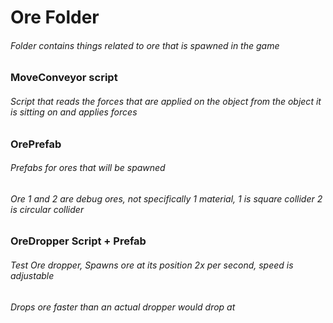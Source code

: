# Ore Folder
###### Folder contains things related to ore that is spawned in the game
### MoveConveyor script
###### Script that reads the forces that are applied on the object from the object it is sitting on and applies forces
### OrePrefab
###### Prefabs for ores that will be spawned
###### Ore 1 and 2 are debug ores, not specifically 1 material, 1 is square collider 2 is circular collider
### OreDropper Script + Prefab
###### Test Ore dropper, Spawns ore at its position 2x per second, speed is adjustable
###### Drops ore faster than an actual dropper would drop at
